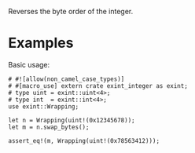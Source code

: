 Reverses the byte order of the integer.

# Examples

Basic usage:

```
# #![allow(non_camel_case_types)]
# #[macro_use] extern crate exint_integer as exint;
# type uint = exint::uint<4>;
# type int  = exint::int<4>;
use exint::Wrapping;

let n = Wrapping(uint!(0x12345678));
let m = n.swap_bytes();

assert_eq!(m, Wrapping(uint!(0x78563412)));
```
